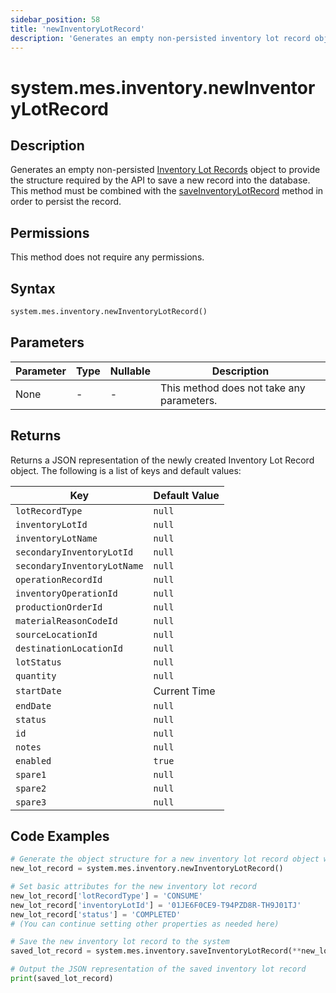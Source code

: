 ```yaml
---
sidebar_position: 58
title: 'newInventoryLotRecord'
description: 'Generates an empty non-persisted inventory lot record object to provide the structure to retrieve records from the database.'
---
```


# system.mes.inventory.newInventoryLotRecord

## Description

Generates an empty non-persisted [Inventory Lot Records](../../data-model/inventory-model/inventory-lot-record) object to provide the structure required by the API
to save a new record into the database. This method must be combined with the [saveInventoryLotRecord](./save-inventory-lot-record) method in order to persist the record.

## Permissions

This method does not require any permissions.

## Syntax

```python
system.mes.inventory.newInventoryLotRecord()
```

## Parameters

| Parameter | Type | Nullable | Description                               |
| --------- | ---- | -------- | ----------------------------------------- |
| None      | -    | -        | This method does not take any parameters. |

## Returns

Returns a JSON representation of the newly created Inventory Lot Record object. The following is a list of keys and default values:

| Key                         | Default Value |
| --------------------------- | ------------- |
| `lotRecordType`             | `null`        |
| `inventoryLotId`            | `null`        |
| `inventoryLotName`          | `null`        |
| `secondaryInventoryLotId`   | `null`        |
| `secondaryInventoryLotName` | `null`        |
| `operationRecordId`         | `null`        |
| `inventoryOperationId`      | `null`        |
| `productionOrderId`         | `null`        |
| `materialReasonCodeId`      | `null`        |
| `sourceLocationId`          | `null`        |
| `destinationLocationId`     | `null`        |
| `lotStatus`                 | `null`        |
| `quantity`                  | `null`        |
| `startDate`                 | Current Time  |
| `endDate`                   | `null`        |
| `status`                    | `null`        |
| `id`                        | `null`        |
| `notes`                     | `null`        |
| `enabled`                   | `true`        |
| `spare1`                    | `null`        |
| `spare2`                    | `null`        |
| `spare3`                    | `null`        |

## Code Examples

```python
# Generate the object structure for a new inventory lot record object with no initial arguments
new_lot_record = system.mes.inventory.newInventoryLotRecord()

# Set basic attributes for the new inventory lot record
new_lot_record['lotRecordType'] = 'CONSUME'
new_lot_record['inventoryLotId'] = '01JE6F0CE9-T94PZD8R-TH9J01TJ'
new_lot_record['status'] = 'COMPLETED'
# (You can continue setting other properties as needed here)

# Save the new inventory lot record to the system
saved_lot_record = system.mes.inventory.saveInventoryLotRecord(**new_lot_record)

# Output the JSON representation of the saved inventory lot record
print(saved_lot_record)
```
